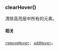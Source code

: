 ---
---

### clearHover()

清除高亮层中所有的元素。

#### 相关

[`removeHover`](#removehoverel)、[`addHover`](#addhoverel)。
